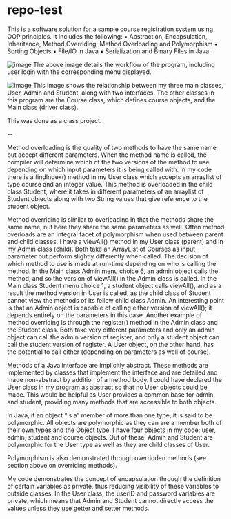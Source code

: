 # repo-test

This is a software solution for a sample course registration system using OOP principles. It includes the following: 
▪  Abstraction, Encapsulation, Inheritance, Method Overriding, Method Overloading and Polymorphism
▪  Sorting  Objects
▪  File/IO in Java
▪  Serialization and Binary Files in Java.

![image](https://user-images.githubusercontent.com/82541758/191068085-9f894e8c-2b92-4ae4-8b03-d1d21682e58f.png)
The above image details the workflow of the program, including user login with the corresponding menu displayed.

![image](https://user-images.githubusercontent.com/82541758/191068191-e8b7b380-76c4-47bb-8595-071943d1165f.png)
This image shows the relationship between my three main classes, User, Admin and Student, along with two interfaces. The other classes in this program are the Course class, which defines course objects, and the Main class (driver class).

This was done as a class project.

--

Method overloading is the quality of two methods to have the same name but accept different parameters. When the method name is called, the compiler will determine which of the two versions of the method to use depending on which input parameters it is being called with. In my code there is a findIndex() method in my User class which accepts an arraylist of type course and an integer value. This method is overloaded in the child class Student, where it takes in different parameters of an arraylist of Student objects along with two String values that give reference to the student object. 

Method overriding is similar to overloading in that the methods share the same name, nut here they share the same parameters as well. Often method overloads are an integral facet of polymorphism when used between parent and child classes. 
I have a viewAll() method in my User class (parent) and in my Admin class (child). Both take an ArrayList of Courses as input parameter but perform slightly differently when called. The decision of which method to use is made at run-time depending on who is calling the method. In the Main class Admin menu choice 6, an admin object calls the method, and so the version of viewAll() in the Admin class is called. In the Main class Student menu choice 1, a student object calls viewAll(), and as a result the method version in User is called, as the child class of Student cannot view the methods of its fellow child class Admin. An interesting point is that an Admin object is capable of calling either version of viewAll(); it depends entirely on the parameters in this case.
Another example of method overriding is through the register() method in the Admin class and the Student class. Both take very different parameters and only an admin object can call the admin version of register, and only a student object can call the student version of register. A User object, on the other hand, has the potential to call either (depending on parameters as well of course).

Methods of a Java interface are implicitly abstract. These methods are implemented by classes that implement the interface and are detailed and made non-abstract by addition of a method body. I could have declared the User class in my program as abstract so that no User objects could be made. This would be helpful as User provides a common base for admin and student, providing many methods that are accessible to both objects.

In Java, if an object “is a” member of more than one type, it is said to be polymorphic. All objects are polymorphic as they can are a member both of their own types and the Object type. I have four objects in my code: user, admin, student and course objects. Out of these, Admin and Student are polymorphic for the User type as well as they are child classes of User.

Polymorphism is also demonstrated through overridden methods (see section above on overriding methods).

My code demonstrates the concept of encapsulation through the definition of certain variables as private, thus reducing visibility of these variables to outside classes. In the User class, the userID and password variables are private, which means that Admin and Student cannot directly access the values unless they use getter and setter methods.
